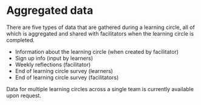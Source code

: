 # Aggregated data

There are five types of data that are gathered during a learning circle, all of which is aggregated and shared with facilitators when the learning circle is completed.

* Information about the learning circle \(when created by facilitator\)
* Sign up info \(input by learners\)
* Weekly reflections \(facilitator\)
* End of learning circle survey \(learners\)
* End of learning circle survey \(facilitators\)

Data for multiple learning circles across a single team is currently available upon request. 



